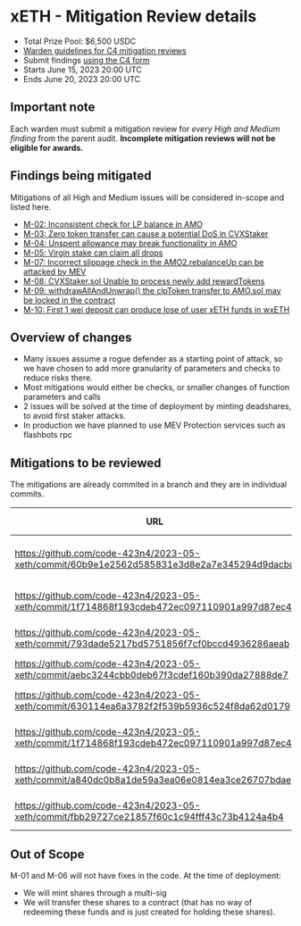 # xETH - Mitigation Review details
- Total Prize Pool: $6,500 USDC 
- [Warden guidelines for C4 mitigation reviews](https://code4rena.notion.site/Guidelines-for-C4-mitigation-reviews-ed10fc5cfbf640bd8dcec66f38b343c4)
- Submit findings [using the C4 form](https://code4rena.com/contests/2023-06-xeth-mitigation-review/submit)
- Starts June 15, 2023 20:00 UTC 
- Ends June 20, 2023 20:00 UTC 

## Important note 

Each warden must submit a mitigation review for *every High and Medium finding* from the parent audit. **Incomplete mitigation reviews will not be eligible for awards.**

## Findings being mitigated

Mitigations of all High and Medium issues will be considered in-scope and listed here.

- [M-02: Inconsistent check for LP balance in AMO](https://github.com/code-423n4/2023-05-xeth-findings/issues/33)
- [M-03: Zero token transfer can cause a potential DoS in CVXStaker](https://github.com/code-423n4/2023-05-xeth-findings/issues/30)
- [M-04: Unspent allowance may break functionality in AMO](https://github.com/code-423n4/2023-05-xeth-findings/issues/29)
- [M-05: Virgin stake can claim all drops](https://github.com/code-423n4/2023-05-xeth-findings/issues/23)
- [M-07: Incorrect slippage check in the AMO2.rebalanceUp can be attacked by MEV](https://github.com/code-423n4/2023-05-xeth-findings/issues/14)
- [M-08: CVXStaker.sol Unable to process newly add rewardTokens](https://github.com/code-423n4/2023-05-xeth-findings/issues/8)
- [M-09: withdrawAllAndUnwrap() the clpToken transfer to AMO.sol may be locked in the contract](https://github.com/code-423n4/2023-05-xeth-findings/issues/6)
- [M-10: First 1 wei deposit can produce lose of user xETH funds in wxETH](https://github.com/code-423n4/2023-05-xeth-findings/issues/3)

## Overview of changes

- Many issues assume a rogue defender as a starting point of attack, so we have chosen to add more granularity of parameters and checks to reduce risks there.
- Most mitigations would either be checks, or smaller changes of function parameters and calls
- 2 issues will be solved at the time of deployment by minting deadshares, to avoid first staker attacks.
- In production we have planned to use MEV Protection services such as flashbots rpc

## Mitigations to be reviewed

The mitigations are already commited in a branch and they are in individual commits.

| URL | Mitigation of | Purpose | 
| ----------- | ------------- | ----------- |
| https://github.com/code-423n4/2023-05-xeth/commit/60b9e1e2562d585831e3d8e2a7e345294d9dacbd | M-02 | This mitigation adds a getTotalBalance function | 
| https://github.com/code-423n4/2023-05-xeth/commit/1f714868f193cdeb472ec097110901a997d87ec4 | M-03 | This mitigation adds a balance check | 
| https://github.com/code-423n4/2023-05-xeth/commit/793dade5217bd5751856f7cf0bccd4936286aeab | M-04 | change safeApprove to approve | 
| https://github.com/code-423n4/2023-05-xeth/commit/aebc3244cbb0deb67f3cdef160b390da27888de7 | M-05 | add a totalSupply check | 
| https://github.com/code-423n4/2023-05-xeth/commit/630114ea6a3782f2f539b5936c524f8da62d0179 | M-07 | Partial: add admin controlled slippage values |
| https://github.com/code-423n4/2023-05-xeth/commit/1f714868f193cdeb472ec097110901a997d87ec4 | M-08 | Add a setRewardTokens function |
| https://github.com/code-423n4/2023-05-xeth/commit/a840dc0b8a1de59a3ea06e0814ea3ce26707bdae | M-09 | change sendToOperator to sendToOwner |
| https://github.com/code-423n4/2023-05-xeth/commit/fbb29727ce21857f60c1c94fff43c73b4124a4b4 | M-10 | Don't allow minting of 0 shares.

## Out of Scope

M-01 and M-06 will not have fixes in the code. At the time of deployment:
- We will mint shares through a multi-sig
- We will transfer these shares to a contract (that has no way of redeeming these funds and is just created for holding these shares).
